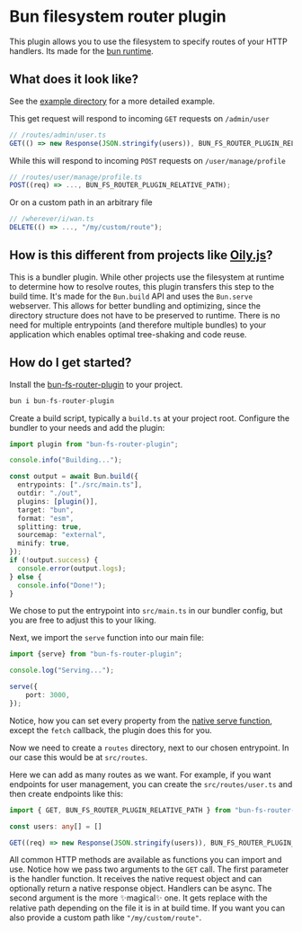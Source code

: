 # Bun filesystem router plugin
This plugin allows you to use the filesystem to specify routes of your HTTP handlers. Its made for the [bun runtime](https://bun.sh).

## What does it look like?
See the [example directory](./example) for a more detailed example.

This get request will respond to incoming `GET` requests on `/admin/user`
```ts
// /routes/admin/user.ts
GET(() => new Response(JSON.stringify(users)), BUN_FS_ROUTER_PLUGIN_RELATIVE_PATH);
```

While this will respond to incoming `POST` requests on `/user/manage/profile`
```ts
// /routes/user/manage/profile.ts
POST((req) => ..., BUN_FS_ROUTER_PLUGIN_RELATIVE_PATH);
```

Or on a custom path in an arbitrary file
```ts
// /wherever/i/wan.ts
DELETE(() => ..., "/my/custom/route");
```

## How is this different from projects like [Oily.js](https://github.com/ariesclark/oily.js)?
This is a bundler plugin. While other projects use the filesystem at runtime to determine how to resolve routes, this plugin transfers this step to the build time. It's made for the `Bun.build` API and uses the `Bun.serve` webserver.
This allows for better bundling and optimizing, since the directory structure does not have to be preserved to runtime. There is no need for multiple entrypoints (and therefore multiple bundles) to your application which enables optimal tree-shaking and code reuse.

## How do I get started?
Install the [bun-fs-router-plugin](https://www.npmjs.com/package/bun-fs-router-plugin) to your project.
```ts
bun i bun-fs-router-plugin
```
Create a build script, typically a `build.ts` at your project root.
Configure the bundler to your needs and add the plugin:

```ts
import plugin from "bun-fs-router-plugin";

console.info("Building...");

const output = await Bun.build({
  entrypoints: ["./src/main.ts"],
  outdir: "./out",
  plugins: [plugin()],
  target: "bun",
  format: "esm",
  splitting: true,
  sourcemap: "external",
  minify: true,
});
if (!output.success) {
  console.error(output.logs);
} else {
  console.info("Done!");
}

```

We chose to put the entrypoint into `src/main.ts` in our bundler config, but you are free to adjust this to your liking.

Next, we import the `serve` function into our main file:

```ts
import {serve} from "bun-fs-router-plugin";

console.log("Serving...");

serve({
    port: 3000,
});
```
Notice, how you can set every property from the [native serve function](https://bun.sh/docs/api/http#bun-serve), except the `fetch` callback, the plugin does this for you.

Now we need to create a `routes` directory, next to our chosen entrypoint. In our case this would be at `src/routes`.

Here we can add as many routes as we want. For example, if you want endpoints for user management, you can create the `src/routes/user.ts` and then create endpoints like this:
```ts
import { GET, BUN_FS_ROUTER_PLUGIN_RELATIVE_PATH } from "bun-fs-router-plugin";

const users: any[] = []

GET((req) => new Response(JSON.stringify(users)), BUN_FS_ROUTER_PLUGIN_RELATIVE_PATH);
```
All common HTTP methods are available as functions you can import and use. Notice how we pass two arguments to the `GET` call. The first parameter is the handler function. It receives the native request object and can optionally return a native response object. Handlers can be async. The second argument is the more ✨magical✨ one. It gets replace with the relative path depending on the file it is in at build time. If you want you can also provide a custom path like `"/my/custom/route"`.
